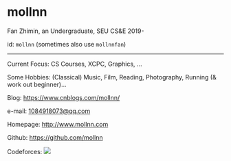 # mollnn

Fan Zhimin, an Undergraduate, SEU CS&E 2019-

id: `mollnn` (sometimes also use `mollnnfan`)

---

Current Focus: CS Courses, XCPC, Graphics, ...

Some Hobbies: (Classical) Music, Film, Reading, Photography, Running (& work out beginner)...

Blog: https://www.cnblogs.com/mollnn/

e-mail: 1084918073@qq.com

Homepage: http://www.mollnn.com

Github: https://github.com/mollnn

Codeforces: [![](https://cfrating.ihcr.top/?user=mollnn)](https://codeforces.com/profile/mollnn)
